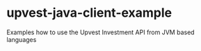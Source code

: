 # upvest-java-client-example
Examples how to use the Upvest Investment API from JVM based languages
